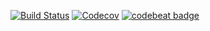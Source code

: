[![Build Status](https://www.bitrise.io/app/71b355657125a0fa/status.svg?token=DxdrO43Yc72aIi7DshIvEg&branch=master)](https://www.bitrise.io/app/71b355657125a0fa) [![Codecov](https://img.shields.io/codecov/c/gl/ronanrodrigo/pop-games.svg)](https://codecov.io/gl/ronanrodrigo/pop-games) [![codebeat badge](https://codebeat.co/badges/e1368cd4-5e4c-4b54-99e2-00fd8a843741)](https://codebeat.co/projects/gitlab-com-ronanrodrigo-pop-games-master)
